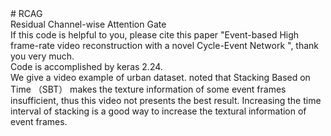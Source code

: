 <div># RCAG</div><div>Residual Channel-wise Attention Gate&nbsp; &nbsp;</div><div>If this code is helpful to you, please cite this paper "Event-based High frame-rate video reconstruction with a novel Cycle-Event Network ", thank you very much.</div><div>Code is accomplished by keras 2.24.</div><div>We give a video example of urban dataset. noted that Stacking Based on Time （SBT） makes the texture information of some event frames insufficient, thus this video not presents the best result. Increasing the time interval of stacking is a good way to increase the textural information of event frames.</div>
